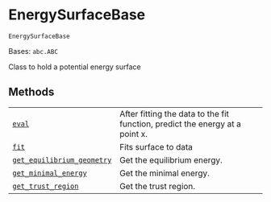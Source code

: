 # EnergySurfaceBase

<span id="undefined" />

`EnergySurfaceBase`

Bases: `abc.ABC`

Class to hold a potential energy surface

## Methods

|                                                                                                                                                                                                                                                                                             |                                                                              |
| ------------------------------------------------------------------------------------------------------------------------------------------------------------------------------------------------------------------------------------------------------------------------------------------- | ---------------------------------------------------------------------------- |
| [`eval`](qiskit.chemistry.algorithms.pes_samplers.EnergySurfaceBase.eval#qiskit.chemistry.algorithms.pes_samplers.EnergySurfaceBase.eval "qiskit.chemistry.algorithms.pes_samplers.EnergySurfaceBase.eval")                                                                                 | After fitting the data to the fit function, predict the energy at a point x. |
| [`fit`](qiskit.chemistry.algorithms.pes_samplers.EnergySurfaceBase.fit#qiskit.chemistry.algorithms.pes_samplers.EnergySurfaceBase.fit "qiskit.chemistry.algorithms.pes_samplers.EnergySurfaceBase.fit")                                                                                     | Fits surface to data                                                         |
| [`get_equilibrium_geometry`](qiskit.chemistry.algorithms.pes_samplers.EnergySurfaceBase.get_equilibrium_geometry#qiskit.chemistry.algorithms.pes_samplers.EnergySurfaceBase.get_equilibrium_geometry "qiskit.chemistry.algorithms.pes_samplers.EnergySurfaceBase.get_equilibrium_geometry") | Get the equilibrium energy.                                                  |
| [`get_minimal_energy`](qiskit.chemistry.algorithms.pes_samplers.EnergySurfaceBase.get_minimal_energy#qiskit.chemistry.algorithms.pes_samplers.EnergySurfaceBase.get_minimal_energy "qiskit.chemistry.algorithms.pes_samplers.EnergySurfaceBase.get_minimal_energy")                         | Get the minimal energy.                                                      |
| [`get_trust_region`](qiskit.chemistry.algorithms.pes_samplers.EnergySurfaceBase.get_trust_region#qiskit.chemistry.algorithms.pes_samplers.EnergySurfaceBase.get_trust_region "qiskit.chemistry.algorithms.pes_samplers.EnergySurfaceBase.get_trust_region")                                 | Get the trust region.                                                        |
